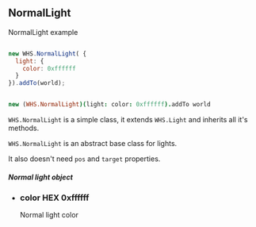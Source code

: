 <h2 class="wsl" id="normal">NormalLight</h2>

<div class="blockTitle h3">NormalLight example</div>

```javascript

new WHS.NormalLight( {
  light: {
    color: 0xffffff
  }
}).addTo(world);

```

```coffeescript

new (WHS.NormalLight)(light: color: 0xffffff).addTo world


```

`WHS.NormalLight` is a simple class, it extends `WHS.Light` and inherits all it's methods.

`WHS.NormalLight` is an abstract base class for lights.

It also doesn't need `pos` and `target` properties.

<div class="params" id="normal-light">
  <h5>Normal light object <a href="#normal-light" class="anchor"></a></h5>
  <ul>
    <li id="normal-light-color">
      <h3><a href="#normal-light-color" class="anchor"></a> color
        <span class="type">HEX</span>
        <span class="default">0xffffff</span>
      </h3>
      <p>Normal light color</p>
    </li>
  </ul>
</div>
